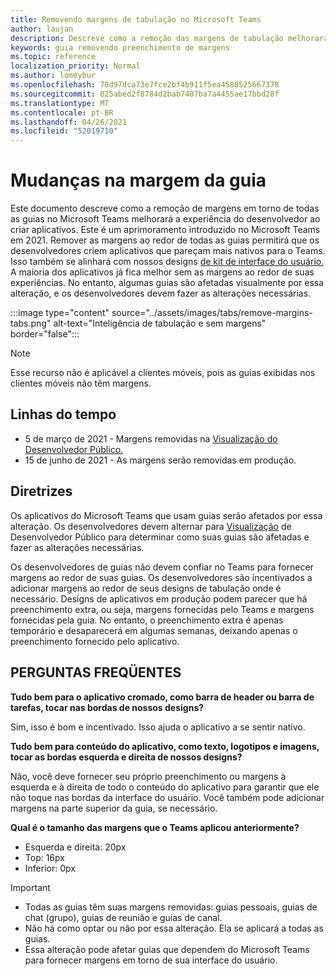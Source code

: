```yaml
---
title: Removendo margens de tabulação no Microsoft Teams
author: laujan
description: Descreve como a remoção das margens de tabulação melhorará a experiência do desenvolvedor.
keywords: guia removendo preenchimento de margens
ms.topic: reference
localization_priority: Normal
ms.author: lomeybur
ms.openlocfilehash: 78d97dca73e7fce2bf4b911f5ea4588525667378
ms.sourcegitcommit: 825abed2f8784d2bab7407ba7a4455ae17bbd28f
ms.translationtype: MT
ms.contentlocale: pt-BR
ms.lasthandoff: 04/26/2021
ms.locfileid: "52019710"
---
```

# <a name="tab-margin-changes"></a>Mudanças na margem da guia

Este documento descreve como a remoção de margens em torno de todas as guias no Microsoft Teams melhorará a experiência do desenvolvedor ao criar aplicativos. Este é um aprimoramento introduzido no Microsoft Teams em 2021.
Remover as margens ao redor de todas as guias permitirá que os desenvolvedores criem aplicativos que pareçam mais nativos para o Teams. Isso também se alinhará com nossos designs [de kit de interface do usuário.](~/tabs/design/tabs.md) A maioria dos aplicativos já fica melhor sem as margens ao redor de suas experiências. No entanto, algumas guias são afetadas visualmente por essa alteração, e os desenvolvedores devem fazer as alterações necessárias.

:::image type="content" source="../assets/images/tabs/remove-margins-tabs.png" alt-text="Inteligência de tabulação e sem margens" border="false":::

> [!NOTE]
> Esse recurso não é aplicável a clientes móveis, pois as guias exibidas nos clientes móveis não têm margens. 

## <a name="timelines"></a>Linhas do tempo

* 5 de março de 2021 - Margens removidas na [Visualização do Desenvolvedor Público.](~/resources/dev-preview/developer-preview-intro.md)
* 15 de junho de 2021 - As margens serão removidas em produção.

## <a name="guidelines"></a>Diretrizes

Os aplicativos do Microsoft Teams que usam guias serão afetados por essa alteração. Os desenvolvedores devem alternar para [Visualização](~/resources/dev-preview/developer-preview-intro.md) de Desenvolvedor Público para determinar como suas guias são afetadas e fazer as alterações necessárias.

Os desenvolvedores de guias não devem confiar no Teams para fornecer margens ao redor de suas guias. Os desenvolvedores são incentivados a adicionar margens ao redor de seus designs de tabulação onde é necessário. Designs de aplicativos em produção podem parecer que há preenchimento extra, ou seja, margens fornecidas pelo Teams e margens fornecidas pela guia. No entanto, o preenchimento extra é apenas temporário e desaparecerá em algumas semanas, deixando apenas o preenchimento fornecido pelo aplicativo.

## <a name="faq"></a>PERGUNTAS FREQÜENTES

**Tudo bem para o aplicativo cromado, como barra de header ou barra de tarefas, tocar nas bordas de nossos designs?**

Sim, isso é bom e incentivado. Isso ajuda o aplicativo a se sentir nativo.

**Tudo bem para conteúdo do aplicativo, como texto, logotipos e imagens, tocar as bordas esquerda e direita de nossos designs?**

Não, você deve fornecer seu próprio preenchimento ou margens à esquerda e à direita de todo o conteúdo do aplicativo para garantir que ele não toque nas bordas da interface do usuário. Você também pode adicionar margens na parte superior da guia, se necessário.

**Qual é o tamanho das margens que o Teams aplicou anteriormente?**

* Esquerda e direita: 20px
* Top: 16px
* Inferior: 0px

> [!IMPORTANT]
> * Todas as guias têm suas margens removidas: guias pessoais, guias de chat (grupo), guias de reunião e guias de canal.
> * Não há como optar ou não por essa alteração. Ela se aplicará a todas as guias.
> * Essa alteração pode afetar guias que dependem do Microsoft Teams para fornecer margens em torno de sua interface do usuário.
